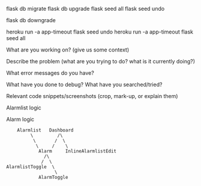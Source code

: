 flask db migrate
flask db upgrade
flask seed all
flask seed undo

flask db downgrade

heroku run -a app-timeout flask seed undo
heroku run -a app-timeout flask seed all


What are you working on? (give us some context)


Describe the problem (what are you trying to do? what is it currently doing?)


What error messages do you have?


What have you done to debug? What have you searched/tried?


Relevant code snippets/screenshots (crop, mark-up, or explain them)


Alarmlist logic
<!-- ALARMLIST SHOULD ONLY BE ON IF ALLLLL ALARMS ARE ON
ALARMLIST OFF SHOULD HAVE 2 OPERATIONS:
TURN OFF ALL ALARMS IF ALL ALARMS WERE ON TO BEGIN WITH
ALARMLIST TOGGLE SHOULD REMAIN OFF UNLESS ALL ALARMS UNDER ALARMLIST ARE ON.  -->

Alarm logic
<!-- ALARM CAN BE ON OR OFF AND SHOULD NOT AFFECT THE ALARMLIST TOGGLE NOR OTHER ALARMS.
UNLESS YOU ARE TURNING ON THE LAST ALARM IN THE ALARMLIST.
EX: 9/10 OF THE ALARMS IN THE ALARMLIST ARE ON. IF I TURN ON THE 10TH ALARM,
THE ALARMLIST TOGGLE SHOULD BE ON BECAUSE NOW ALL ALARMS ARE ON. -->


        Alarmlist   Dashboard
             \         /\
              \       /  \
               \     /    \
                Alarm     InlineAlarmlistEdit
                  /\
                 /  \
    AlarmlistToggle  \
                      \
                AlarmToggle
